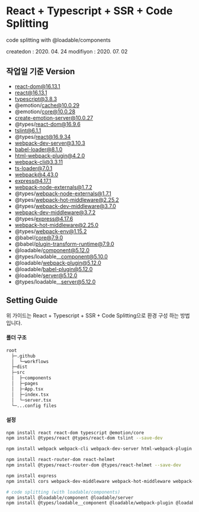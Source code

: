 # React + Typescript + SSR + Code Splitting

code splitting with @loadable/components

createdon : 2020. 04. 24
modifiyon : 2020. 07. 02

## 작업일 기준 Version

- react-dom@16.13.1
- react@16.13.1
- typescript@3.8.3
- @emotion/cache@10.0.29
- @emotion/core@10.0.28
- create-emotion-server@10.0.27
- @types/react-dom@16.9.6
- tslint@6.1.1
- @types/react@16.9.34
- webpack-dev-server@3.10.3
- babel-loader@8.1.0
- html-webpack-plugin@4.2.0
- webpack-cli@3.3.11
- ts-loader@7.0.1
- webpack@4.43.0
- express@4.17.1
- webpack-node-externals@1.7.2
- @types/webpack-node-externals@1.7.1
- @types/webpack-hot-middleware@2.25.2
- @types/webpack-dev-middleware@3.7.0
- webpack-dev-middleware@3.7.2
- @types/express@4.17.6
- webpack-hot-middleware@2.25.0
- @types/webpack-env@1.15.2
- @babel/core@7.9.0
- @babel/plugin-transform-runtime@7.9.0
- @loadable/component@5.12.0
- @types/loadable\_\_component@5.10.0
- @loadable/webpack-plugin@5.12.0
- @loadable/babel-plugin@5.12.0
- @loadable/server@5.12.0
- @types/loadable\_\_server@5.12.0

## Setting Guide

위 가이드는 React + Typescript + SSR + Code Splitting으로 환경 구성 하는 방법 입니다.

#### 폴더 구조

```bash
root
  ├─.github
  │  └─workflows
  ├─dist
  ├─src
  │  ├─components
  │  ├─pages
  │  ├─App.tsx
  │  ├─index.tsx
  │  └─server.tsx
  └─...config files
```

#### 설정

```bash
npm install react react-dom typescript @emotion/core
npm install @types/react @types/react-dom tslint --save-dev

npm install webpack webpack-cli webpack-dev-server html-webpack-plugin babel-loader ts-loader --save-dev

npm install react-router-dom react-helmet
npm install @types/react-router-dom @types/react-helmet --save-dev

npm install express
npm install cors webpack-dev-middleware webpack-hot-middleware webpack-node-externals @types/cors @types/express @types/webpack-dev-middleware @types/webpack-hot-middleware @types/webpack-env --save-dev

# code splitting (with loadable/components)
npm install @loadable/component @loadable/server
npm install @types/loadable__component @loadable/webpack-plugin @loadable/babel-plugin @types/loadable__server @emotion/cache create-emotion-server --save-dev
```
